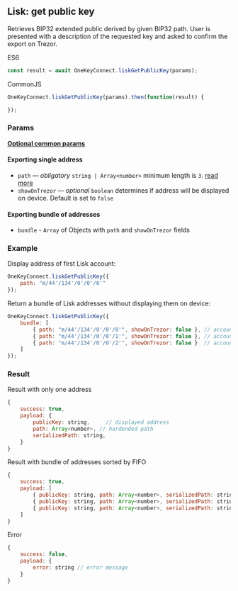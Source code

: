 ## Lisk: get public key
Retrieves BIP32 extended public derived by given BIP32 path.
User is presented with a description of the requested key and asked to confirm the export on Trezor.

ES6
```javascript
const result = await OneKeyConnect.liskGetPublicKey(params);
```

CommonJS
```javascript
OneKeyConnect.liskGetPublicKey(params).then(function(result) {

});
```

### Params
[****Optional common params****](commonParams.md)
#### Exporting single address
* `path` — *obligatory* `string | Array<number>` minimum length is `3`. [read more](path.md)
* `showOnTrezor` — *optional* `boolean` determines if address will be displayed on device. Default is set to `false`

#### Exporting bundle of addresses
* `bundle` - `Array` of Objects with `path` and `showOnTrezor` fields

### Example
Display address of first Lisk account:
```javascript
OneKeyConnect.liskGetPublicKey({
    path: "m/44'/134'/0'/0'/0'"
});
```
Return a bundle of Lisk addresses without displaying them on device:
```javascript
OneKeyConnect.liskGetPublicKey({
    bundle: [
        { path: "m/44'/134'/0'/0'/0'", showOnTrezor: false }, // account 1
        { path: "m/44'/134'/0'/0'/1'", showOnTrezor: false }, // account 2
        { path: "m/44'/134'/0'/0'/2'", showOnTrezor: false }  // account 3
    ]
});
```

### Result
Result with only one address
```javascript
{
    success: true,
    payload: {
        publicKey: string,     // displayed address
        path: Array<number>, // hardended path
        serializedPath: string,
    }
}
```
Result with bundle of addresses sorted by FIFO
```javascript
{
    success: true,
    payload: [
        { publicKey: string, path: Array<number>, serializedPath: string }, // account 1
        { publicKey: string, path: Array<number>, serializedPath: string }, // account 2
        { publicKey: string, path: Array<number>, serializedPath: string }  // account 3
    ]
}
```
Error
```javascript
{
    success: false,
    payload: {
        error: string // error message
    }
}
```
